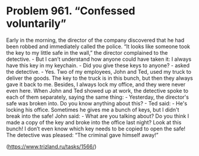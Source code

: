 # Problem 961. “Confessed voluntarily”

Early in the morning, the director of the company discovered that he had been robbed and immediately called the police. “It looks like someone took the key to my little safe in the wall,” the director complained to the detective. - But I can’t understand how anyone could have taken it: I always have this key in my keychain. - Did you give these keys to anyone? - asked the detective. - Yes. Two of my employees, John and Ted, used my truck to deliver the goods. The key to the truck is in this bunch, but then they always gave it back to me. Besides, I always lock my office, and they were never even here. When John and Ted showed up at work, the detective spoke to each of them separately, saying the same thing: - Yesterday, the director's safe was broken into. Do you know anything about this? - Ted said: - He's locking his office. Sometimes he gives me a bunch of keys, but I didn't break into the safe! John said: - What are you talking about? Do you think I made a copy of the key and broke into the office last night? Look at this bunch! I don’t even know which key needs to be copied to open the safe! The detective was pleased: “The criminal gave himself away!”

(https://www.trizland.ru/tasks/1566/)